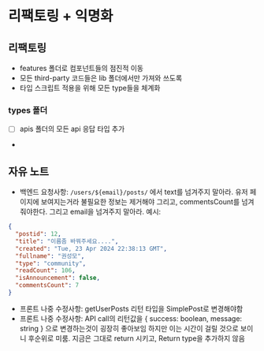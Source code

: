 # 리팩토링 + 익명화

## 리팩토링

- features 폴더로 컴포넌트들의 점진적 이동
- 모든 third-party 코드들은 lib 폴더에서만 가져와 쓰도록
- 타입 스크립트 적용을 위해 모든 type들을 체계화

### types 폴더

- [ ] apis 폴더의 모든 api 응답 타입 추가
-

## 자유 노트

- 백엔드 요청사항: `/users/${email}/posts/` 에서 text를 넘겨주지 말아라. 유저 페이지에 보여지는거라 불필요한 정보는 제거해야
  그리고, commentsCount를 넘겨줘야한다.
  그리고 email을 넘겨주지 말아라.
  예시:

```json
{
  "postid": 12,
  "title": "이름좀 바꿔주세요....",
  "created": "Tue, 23 Apr 2024 22:38:13 GMT",
  "fullname": "권성모",
  "type": "community",
  "readCount": 106,
  "isAnnouncement": false,
  "commentsCount": 7
}
```

- 프론트 나중 수정사항: getUserPosts 리턴 타입을 SimplePost로 변경해야함
- 프론트 나중 수정사항: API call의 리턴값을 { success: boolean, message: string } 으로 변경하는것이 굉장히 좋아보임
  하지만 이는 시간이 걸릴 것으로 보이니 후순위로 미룸. 지금은 그대로 return 시키고, Return type을 추가하지 않음
